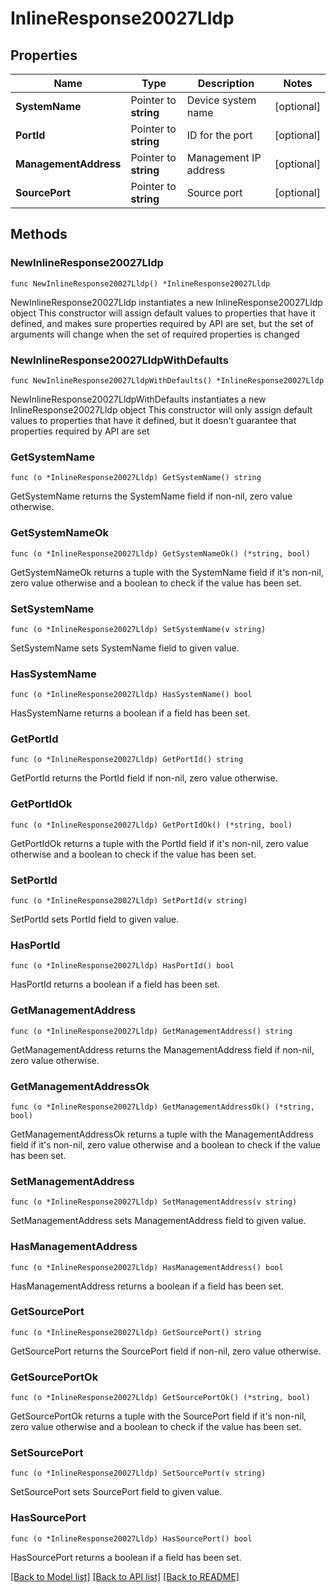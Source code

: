 # InlineResponse20027Lldp

## Properties

Name | Type | Description | Notes
------------ | ------------- | ------------- | -------------
**SystemName** | Pointer to **string** | Device system name | [optional] 
**PortId** | Pointer to **string** | ID for the port | [optional] 
**ManagementAddress** | Pointer to **string** | Management IP address | [optional] 
**SourcePort** | Pointer to **string** | Source port | [optional] 

## Methods

### NewInlineResponse20027Lldp

`func NewInlineResponse20027Lldp() *InlineResponse20027Lldp`

NewInlineResponse20027Lldp instantiates a new InlineResponse20027Lldp object
This constructor will assign default values to properties that have it defined,
and makes sure properties required by API are set, but the set of arguments
will change when the set of required properties is changed

### NewInlineResponse20027LldpWithDefaults

`func NewInlineResponse20027LldpWithDefaults() *InlineResponse20027Lldp`

NewInlineResponse20027LldpWithDefaults instantiates a new InlineResponse20027Lldp object
This constructor will only assign default values to properties that have it defined,
but it doesn't guarantee that properties required by API are set

### GetSystemName

`func (o *InlineResponse20027Lldp) GetSystemName() string`

GetSystemName returns the SystemName field if non-nil, zero value otherwise.

### GetSystemNameOk

`func (o *InlineResponse20027Lldp) GetSystemNameOk() (*string, bool)`

GetSystemNameOk returns a tuple with the SystemName field if it's non-nil, zero value otherwise
and a boolean to check if the value has been set.

### SetSystemName

`func (o *InlineResponse20027Lldp) SetSystemName(v string)`

SetSystemName sets SystemName field to given value.

### HasSystemName

`func (o *InlineResponse20027Lldp) HasSystemName() bool`

HasSystemName returns a boolean if a field has been set.

### GetPortId

`func (o *InlineResponse20027Lldp) GetPortId() string`

GetPortId returns the PortId field if non-nil, zero value otherwise.

### GetPortIdOk

`func (o *InlineResponse20027Lldp) GetPortIdOk() (*string, bool)`

GetPortIdOk returns a tuple with the PortId field if it's non-nil, zero value otherwise
and a boolean to check if the value has been set.

### SetPortId

`func (o *InlineResponse20027Lldp) SetPortId(v string)`

SetPortId sets PortId field to given value.

### HasPortId

`func (o *InlineResponse20027Lldp) HasPortId() bool`

HasPortId returns a boolean if a field has been set.

### GetManagementAddress

`func (o *InlineResponse20027Lldp) GetManagementAddress() string`

GetManagementAddress returns the ManagementAddress field if non-nil, zero value otherwise.

### GetManagementAddressOk

`func (o *InlineResponse20027Lldp) GetManagementAddressOk() (*string, bool)`

GetManagementAddressOk returns a tuple with the ManagementAddress field if it's non-nil, zero value otherwise
and a boolean to check if the value has been set.

### SetManagementAddress

`func (o *InlineResponse20027Lldp) SetManagementAddress(v string)`

SetManagementAddress sets ManagementAddress field to given value.

### HasManagementAddress

`func (o *InlineResponse20027Lldp) HasManagementAddress() bool`

HasManagementAddress returns a boolean if a field has been set.

### GetSourcePort

`func (o *InlineResponse20027Lldp) GetSourcePort() string`

GetSourcePort returns the SourcePort field if non-nil, zero value otherwise.

### GetSourcePortOk

`func (o *InlineResponse20027Lldp) GetSourcePortOk() (*string, bool)`

GetSourcePortOk returns a tuple with the SourcePort field if it's non-nil, zero value otherwise
and a boolean to check if the value has been set.

### SetSourcePort

`func (o *InlineResponse20027Lldp) SetSourcePort(v string)`

SetSourcePort sets SourcePort field to given value.

### HasSourcePort

`func (o *InlineResponse20027Lldp) HasSourcePort() bool`

HasSourcePort returns a boolean if a field has been set.


[[Back to Model list]](../README.md#documentation-for-models) [[Back to API list]](../README.md#documentation-for-api-endpoints) [[Back to README]](../README.md)


